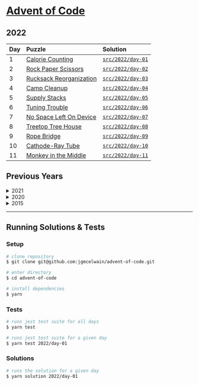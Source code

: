 # [Advent of Code](https://adventofcode.com/)

## 2022

| Day | Puzzle                                                         | Solution                                                                                    |
| :-- | :------------------------------------------------------------- | :------------------------------------------------------------------------------------------ |
| 1   | [Calorie Counting](https://adventofcode.com/2022/day/1)        | [`src/2022/day-01`](https://github.com/jgmcelwain/advent-of-code/tree/main/src/2022/day-01) |
| 2   | [Rock Paper Scissors](https://adventofcode.com/2022/day/2)     | [`src/2022/day-02`](https://github.com/jgmcelwain/advent-of-code/tree/main/src/2022/day-02) |
| 3   | [Rucksack Reorganization](https://adventofcode.com/2022/day/3) | [`src/2022/day-03`](https://github.com/jgmcelwain/advent-of-code/tree/main/src/2022/day-03) |
| 4   | [Camp Cleanup](https://adventofcode.com/2022/day/4)            | [`src/2022/day-04`](https://github.com/jgmcelwain/advent-of-code/tree/main/src/2022/day-04) |
| 5   | [Supply Stacks](https://adventofcode.com/2022/day/5)           | [`src/2022/day-05`](https://github.com/jgmcelwain/advent-of-code/tree/main/src/2022/day-05) |
| 6   | [Tuning Trouble](https://adventofcode.com/2022/day/6)          | [`src/2022/day-06`](https://github.com/jgmcelwain/advent-of-code/tree/main/src/2022/day-06) |
| 7   | [No Space Left On Device](https://adventofcode.com/2022/day/7) | [`src/2022/day-07`](https://github.com/jgmcelwain/advent-of-code/tree/main/src/2022/day-07) |
| 8   | [Treetop Tree House](https://adventofcode.com/2022/day/8)      | [`src/2022/day-08`](https://github.com/jgmcelwain/advent-of-code/tree/main/src/2022/day-08) |
| 9   | [Rope Bridge](https://adventofcode.com/2022/day/9)             | [`src/2022/day-09`](https://github.com/jgmcelwain/advent-of-code/tree/main/src/2022/day-09) |
| 10  | [Cathode-Ray Tube](https://adventofcode.com/2022/day/10)       | [`src/2022/day-10`](https://github.com/jgmcelwain/advent-of-code/tree/main/src/2022/day-10) |
| 11  | [Monkey in the Middle](https://adventofcode.com/2022/day/11)   | [`src/2022/day-11`](https://github.com/jgmcelwain/advent-of-code/tree/main/src/2022/day-11) |

## Previous Years

<details>
  <summary>2021</summary>

| Day | Puzzle                                                          | Solution                                                                                    |
| :-- | :-------------------------------------------------------------- | :------------------------------------------------------------------------------------------ |
| 1   | [Sonar Sweep](https://adventofcode.com/2021/day/1)              | [`src/2021/day-01`](https://github.com/jgmcelwain/advent-of-code/tree/main/src/2021/day-01) |
| 2   | [Dive!](https://adventofcode.com/2021/day/2)                    | [`src/2021/day-02`](https://github.com/jgmcelwain/advent-of-code/tree/main/src/2021/day-02) |
| 3   | [Binary Diagnostic](https://adventofcode.com/2021/day/3)        | [`src/2021/day-03`](https://github.com/jgmcelwain/advent-of-code/tree/main/src/2021/day-03) |
| 4   | [Giant Squid](https://adventofcode.com/2021/day/4)              | [`src/2021/day-04`](https://github.com/jgmcelwain/advent-of-code/tree/main/src/2021/day-04) |
| 5   | [Hydrothermal Venture](https://adventofcode.com/2021/day/5)     | [`src/2021/day-05`](https://github.com/jgmcelwain/advent-of-code/tree/main/src/2021/day-05) |
| 6   | [Lanternfish](https://adventofcode.com/2021/day/6)              | [`src/2021/day-06`](https://github.com/jgmcelwain/advent-of-code/tree/main/src/2021/day-06) |
| 7   | [The Treachery of Whales](https://adventofcode.com/2021/day/7)  | [`src/2021/day-07`](https://github.com/jgmcelwain/advent-of-code/tree/main/src/2021/day-07) |
| 8   | [Seven Segment Search](https://adventofcode.com/2021/day/8)     | [`src/2021/day-08`](https://github.com/jgmcelwain/advent-of-code/tree/main/src/2021/day-08) |
| 9   | [Smoke Basin](https://adventofcode.com/2021/day/9)              | [`src/2021/day-09`](https://github.com/jgmcelwain/advent-of-code/tree/main/src/2021/day-09) |
| 10  | [Syntax Scoring](https://adventofcode.com/2021/day/10)          | [`src/2021/day-10`](https://github.com/jgmcelwain/advent-of-code/tree/main/src/2021/day-10) |
| 11  | [Dumbo Octopus](https://adventofcode.com/2021/day/11)           | [`src/2021/day-11`](https://github.com/jgmcelwain/advent-of-code/tree/main/src/2021/day-11) |
| 12  | [Passage Pathing](https://adventofcode.com/2021/day/12)         | [`src/2021/day-12`](https://github.com/jgmcelwain/advent-of-code/tree/main/src/2021/day-12) |
| 13  | [Transparent Origami](https://adventofcode.com/2021/day/13)     | [`src/2021/day-13`](https://github.com/jgmcelwain/advent-of-code/tree/main/src/2021/day-13) |
| 14  | [Extended Polymerization](https://adventofcode.com/2021/day/14) | [`src/2021/day-14`](https://github.com/jgmcelwain/advent-of-code/tree/main/src/2021/day-14) |
| 15  | [Chiton](https://adventofcode.com/2021/day/15)                  | [`src/2021/day-15`](https://github.com/jgmcelwain/advent-of-code/tree/main/src/2021/day-15) |
| 16  | [Packet Decoder](https://adventofcode.com/2021/day/16)          | [`src/2021/day-16`](https://github.com/jgmcelwain/advent-of-code/tree/main/src/2021/day-16) |
| 17  | [Trick Shot](https://adventofcode.com/2021/day/17)              | [`src/2021/day-17`](https://github.com/jgmcelwain/advent-of-code/tree/main/src/2021/day-17) |
| 18  | [Snailfish](https://adventofcode.com/2021/day/18)               | [`src/2021/day-18`](https://github.com/jgmcelwain/advent-of-code/tree/main/src/2021/day-18) |
| 20  | [Beacon Scanner](https://adventofcode.com/2021/day/19)          | [`src/2021/day-19`](https://github.com/jgmcelwain/advent-of-code/tree/main/src/2021/day-19) |
| 20  | [Trench Map](https://adventofcode.com/2021/day/20)              | [`src/2021/day-20`](https://github.com/jgmcelwain/advent-of-code/tree/main/src/2021/day-20) |
| 21  | [Dirac Dice](https://adventofcode.com/2021/day/21)              | [`src/2021/day-21`](https://github.com/jgmcelwain/advent-of-code/tree/main/src/2021/day-21) |
| 22  | [Reactor Reboot](https://adventofcode.com/2021/day/22)          | [`src/2021/day-22`](https://github.com/jgmcelwain/advent-of-code/tree/main/src/2021/day-22) |
| 23  | [Amphipod](https://adventofcode.com/2021/day/23)                | [`src/2021/day-23`](https://github.com/jgmcelwain/advent-of-code/tree/main/src/2021/day-23) |
| 24  | [Arithmetic Logic Unit](https://adventofcode.com/2021/day/24)   | [`src/2021/day-24`](https://github.com/jgmcelwain/advent-of-code/tree/main/src/2021/day-24) |
| 25  | [Sea Cucumber](https://adventofcode.com/2021/day/25)            | [`src/2021/day-25`](https://github.com/jgmcelwain/advent-of-code/tree/main/src/2021/day-25) |

</details>

<details>
  <summary>2020</summary>

| Day | Puzzle                                                     | Solution                                                                                    |
| :-- | :--------------------------------------------------------- | :------------------------------------------------------------------------------------------ |
| 1   | [Report Repair](https://adventofcode.com/2020/day/1)       | [`src/2020/day-01`](https://github.com/jgmcelwain/advent-of-code/tree/main/src/2020/day-01) |
| 2   | [Password Philosophy](https://adventofcode.com/2020/day/2) | [`src/2020/day-02`](https://github.com/jgmcelwain/advent-of-code/tree/main/src/2020/day-02) |
| 3   | [Toboggan Trajectory](https://adventofcode.com/2020/day/3) | [`src/2020/day-03`](https://github.com/jgmcelwain/advent-of-code/tree/main/src/2020/day-03) |
| 4   | [Passport Processing](https://adventofcode.com/2020/day/3) | [`src/2020/day-04`](https://github.com/jgmcelwain/advent-of-code/tree/main/src/2020/day-04) |
| 5   | [Binary Boarding](https://adventofcode.com/2020/day/5)     | [`src/2020/day-05`](https://github.com/jgmcelwain/advent-of-code/tree/main/src/2020/day-05) |

</details>

<details>
  <summary>2015</summary>

| Day | Puzzle                                                                        | Solution                                                                                    |
| :-- | :---------------------------------------------------------------------------- | :------------------------------------------------------------------------------------------ |
| 1   | [Not Quite Lisp](https://adventofcode.com/2015/day/1)                         | [`src/2015/day-01`](https://github.com/jgmcelwain/advent-of-code/tree/main/src/2015/day-01) |
| 2   | [I Was Told There Would Be No Math](https://adventofcode.com/2015/day/2)      | [`src/2015/day-02`](https://github.com/jgmcelwain/advent-of-code/tree/main/src/2015/day-02) |
| 3   | [Perfectly Spherical Houses in a Vacuum](https://adventofcode.com/2015/day/3) | [`src/2015/day-03`](https://github.com/jgmcelwain/advent-of-code/tree/main/src/2015/day-03) |
| 4   | [The Ideal Stocking Stuffer](https://adventofcode.com/2015/day/3)             | [`src/2015/day-04`](https://github.com/jgmcelwain/advent-of-code/tree/main/src/2015/day-04) |

</details>

---

## Running Solutions & Tests

### Setup

```bash
# clone repository
$ git clone git@github.com:jgmcelwain/advent-of-code.git

# enter directory
$ cd advent-of-code

# install dependencies
$ yarn
```

### Tests

```bash
# runs jest test suite for all days
$ yarn test

# runs jest test suite for a given day
$ yarn test 2022/day-01
```

### Solutions

```bash
# runs the solution for a given day
$ yarn solution 2022/day-01
```
